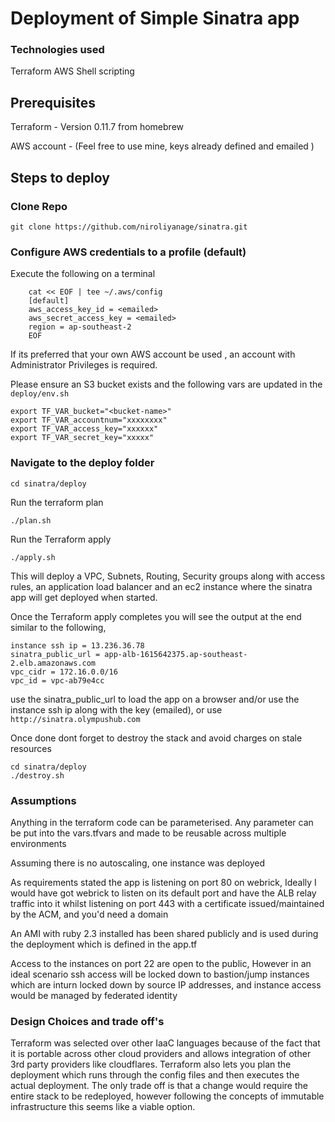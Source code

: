 # Deployment of Simple Sinatra app

### Technologies used 

Terraform
AWS
Shell scripting

## Prerequisites

Terraform - Version 0.11.7 from homebrew

AWS account - (Feel free to use mine, keys already defined and emailed )

## Steps to deploy

### Clone Repo
```
git clone https://github.com/niroliyanage/sinatra.git
```
### Configure AWS credentials to a profile (default)

Execute the following on a terminal
```
	cat << EOF | tee ~/.aws/config
	[default]
	aws_access_key_id = <emailed>
	aws_secret_access_key = <emailed>
	region = ap-southeast-2
	EOF
```
If its preferred that your own AWS account be used , an account with Administrator  Privileges is required.

Please ensure an S3 bucket exists and the following vars are updated in the ```deploy/env.sh```

```
export TF_VAR_bucket="<bucket-name>"
export TF_VAR_accountnum="xxxxxxxx"
export TF_VAR_access_key="xxxxxx"
export TF_VAR_secret_key="xxxxx"
```


### Navigate to the deploy folder
```
cd sinatra/deploy
```
Run the terraform plan
```
./plan.sh
```
Run the Terraform apply 
```
./apply.sh
```
This will deploy a VPC, Subnets, Routing, Security groups along with access rules, an application load balancer and an ec2 instance where the sinatra app will get deployed when started. 

Once the Terraform apply completes you will see the output at the end similar to the following,

```
instance ssh ip = 13.236.36.78
sinatra_public_url = app-alb-1615642375.ap-southeast-2.elb.amazonaws.com
vpc_cidr = 172.16.0.0/16
vpc_id = vpc-ab79e4cc
```

use the sinatra_public_url to load the app on a browser and/or use the instance ssh ip along with the key (emailed), or use ```http://sinatra.olympushub.com```


Once done dont forget to destroy the stack and avoid charges on stale resources
```
cd sinatra/deploy
./destroy.sh 
```

### Assumptions

Anything in the terraform code can be parameterised. Any parameter can be put into the vars.tfvars and made to be reusable across multiple environments

Assuming there is no autoscaling, one instance was deployed

As requirements stated the app is listening on port 80 on webrick, Ideally I would have got webrick to listen on its default port and have the ALB relay traffic into it whilst listening on port 443 with a certificate issued/maintained by the ACM, and you'd need a domain

An AMI with ruby 2.3 installed has been shared publicly and is used during the deployment which is defined in the app.tf 

Access to the instances on port 22 are open to the public, However in an ideal scenario ssh access will be locked down to bastion/jump instances which are inturn locked down by source IP addresses,  and instance access would be managed by federated identity


### Design Choices and trade off's

Terraform was selected over other IaaC languages because of the fact that it is portable across other cloud providers and allows integration of other 3rd party providers like cloudflares.
Terraform also lets you plan the deployment which runs through the config files and then executes the actual deployment. The only trade off is that a change would require the entire stack to be redeployed, however following the concepts of immutable infrastructure this seems like a viable option.


